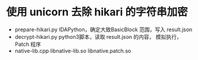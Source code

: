 # 使用 unicorn 去除 hikari 的字符串加密

- prepare-hikari.py IDAPython，确定大致BasicBlock 范围，写入 result.json
- decrypt-hikari.py python3脚本，读取 result.json 的内容， 模拟执行，Patch 程序
- native-lib.cpp libnative-lib.so libnative.patch.so
